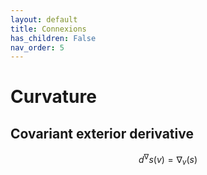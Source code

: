 ```yaml
---
layout: default
title: Connexions
has_children: False
nav_order: 5
---
```


# Curvature

## Covariant exterior derivative

$$ d^{\nabla}s(v)=\nabla_v(s)$$